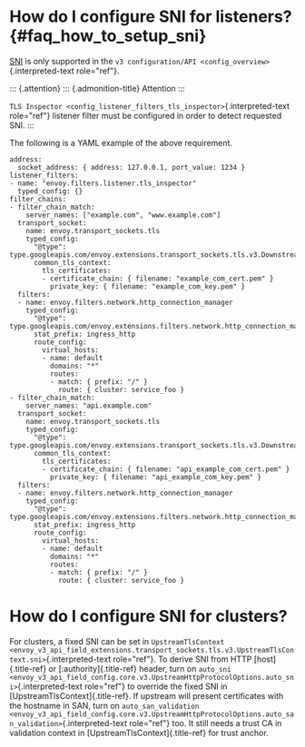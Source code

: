 How do I configure SNI for listeners? {#faq_how_to_setup_sni}
=====================================

[SNI](https://en.wikipedia.org/wiki/Server_Name_Indication) is only
supported in the `v3
configuration/API <config_overview>`{.interpreted-text role="ref"}.

::: {.attention}
::: {.admonition-title}
Attention
:::

`TLS Inspector <config_listener_filters_tls_inspector>`{.interpreted-text
role="ref"} listener filter must be configured in order to detect
requested SNI.
:::

The following is a YAML example of the above requirement.

``` {.yaml}
address:
  socket_address: { address: 127.0.0.1, port_value: 1234 }
listener_filters:
- name: "envoy.filters.listener.tls_inspector"
  typed_config: {}
filter_chains:
- filter_chain_match:
    server_names: ["example.com", "www.example.com"]
  transport_socket:
    name: envoy.transport_sockets.tls
    typed_config:
      "@type": type.googleapis.com/envoy.extensions.transport_sockets.tls.v3.DownstreamTlsContext
      common_tls_context:
        tls_certificates:
        - certificate_chain: { filename: "example_com_cert.pem" }
          private_key: { filename: "example_com_key.pem" }
  filters:
  - name: envoy.filters.network.http_connection_manager
    typed_config:
      "@type": type.googleapis.com/envoy.extensions.filters.network.http_connection_manager.v3.HttpConnectionManager
      stat_prefix: ingress_http
      route_config:
        virtual_hosts:
        - name: default
          domains: "*"
          routes:
          - match: { prefix: "/" }
            route: { cluster: service_foo }
- filter_chain_match:
    server_names: "api.example.com"
  transport_socket:
    name: envoy.transport_sockets.tls
    typed_config:
      "@type": type.googleapis.com/envoy.extensions.transport_sockets.tls.v3.DownstreamTlsContext
      common_tls_context:
        tls_certificates:
        - certificate_chain: { filename: "api_example_com_cert.pem" }
          private_key: { filename: "api_example_com_key.pem" }
  filters:
  - name: envoy.filters.network.http_connection_manager
    typed_config:
      "@type": type.googleapis.com/envoy.extensions.filters.network.http_connection_manager.v3.HttpConnectionManager
      stat_prefix: ingress_http
      route_config:
        virtual_hosts:
        - name: default
          domains: "*"
          routes:
          - match: { prefix: "/" }
            route: { cluster: service_foo }
```

How do I configure SNI for clusters?
====================================

For clusters, a fixed SNI can be set in
`UpstreamTlsContext <envoy_v3_api_field_extensions.transport_sockets.tls.v3.UpstreamTlsContext.sni>`{.interpreted-text
role="ref"}. To derive SNI from HTTP [host]{.title-ref} or
[:authority]{.title-ref} header, turn on
`auto_sni <envoy_v3_api_field_config.core.v3.UpstreamHttpProtocolOptions.auto_sni>`{.interpreted-text
role="ref"} to override the fixed SNI in
[UpstreamTlsContext]{.title-ref}. If upstream will present certificates
with the hostname in SAN, turn on
`auto_san_validation <envoy_v3_api_field_config.core.v3.UpstreamHttpProtocolOptions.auto_san_validation>`{.interpreted-text
role="ref"} too. It still needs a trust CA in validation context in
[UpstreamTlsContext]{.title-ref} for trust anchor.
